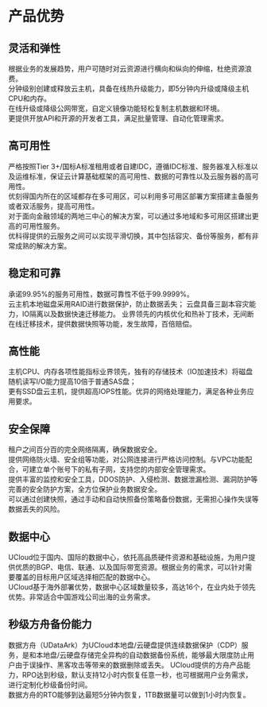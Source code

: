 

# 产品优势

## 灵活和弹性

根据业务的发展趋势，用户可随时对云资源进行横向和纵向的伸缩，杜绝资源浪费。  
分钟级别创建或释放云主机，具备在线热升级能力，即5分钟内升级或降级主机CPU和内存。  
在线升级或降级公网带宽，自定义镜像功能轻松复制主机数据和环境。  
更提供开放API和开源的开发者工具，满足批量管理、自动化管理需求。

## 高可用性

严格按照Tier 3+/国标A标准租用或者自建IDC，遵循IDC标准、服务器准入标准以及运维标准，保证云计算基础框架的高可用性、数据的可靠性以及云服务器的高可用性。  
优刻得国内所在的区域都存在多可用区，可以利用多可用区部署方案搭建主备服务或者双活服务，提高可用性。  
对于面向金融领域的两地三中心的解决方案，可以通过多地域和多可用区搭建出更高的可用性服务。  
优科得提供的云服务之间可以实现平滑切换，其中包括容灾、备份等服务，都有非常成熟的解决方案。


## 稳定和可靠

承诺99.95%的服务可用性，数据可靠性不低于99.9999%。  
云主机本地磁盘采用RAID进行数据保护，防止数据丢失； 云盘具备三副本容灾能力，IO隔离以及数据快速迁移能力。 
业界领先的内核优化和热补丁技术，无间断在线迁移技术，提供数据快照等功能，发生故障，百倍赔偿。

## 高性能

主机CPU、内存各项性能指标业界领先，独有的存储技术（IO加速技术）将磁盘随机读写I/O能力提高10倍于普通SAS盘；  
更有SSD盘云主机，提供超高IOPS性能。优异的网络处理能力，满足各种业务应用要求。

## 安全保障

租户之间百分百的完全网络隔离，确保数据安全。  
提供网络防火墙、安全组等功能，对公网连接进行严格访问控制。与VPC功能配合，可建立单个账号下的私有子网，支持您的内部安全管理需求。  
提供丰富的监控和安全工具，DDOS防护、入侵检测、数据泄漏检测、漏洞防护等完善的安全防护方案，全方位保护业务数据安全。  
可以通过创建快照，通过手动和自动快照备份策略备份数据，无需担心操作失误等数据丢失的风险。

## 数据中心

UCloud位于国内、国际的数据中心，依托高品质硬件资源和基础设施，为用户提供优质的BGP、电信、联通、以及国际带宽资源。根据业务的需求，可以针对需要覆盖的目标用户区域选择相匹配的数据中心。  
UCloud基于海外部署优势，数据中心区域数量较多，高达16个，在业内处于领先优势。非常适合中国游戏公司出海的业务需求。

## 秒级方舟备份能力
数据方舟（UDataArk）为UCloud本地盘/云硬盘提供连续数据保护（CDP）服务，是和本地盘/云硬盘存储完全异构的自动数据备份系统，能够最大限度防止用户由于误操作、黑客攻击等带来的数据删除或丢失。  UCloud提供的方舟产品能力，RPO达到秒级，默认支持12小时内恢复任意一秒，也可根据用户业务需求，进行定制化秒级备份时间。  
数据方舟的RTO能够到达最短5分钟内恢复，1TB数据量可以做到1小时内恢复。



